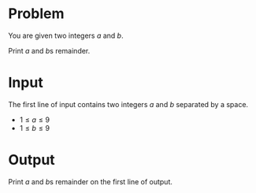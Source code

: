 # Problem

You are given two integers $a$ and $b$.

Print $a$ and $b$s remainder.

# Input

The first line of input contains two integers $a$ and $b$ separated by a space.

* $1 \le a \le 9$
* $1 \le b \le 9$

# Output

Print $a$ and $b$s remainder on the first line of output.
